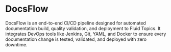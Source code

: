# DocsFlow

DocsFlow is an end-to-end CI/CD pipeline designed for automated documentation build, quality validation, and deployment to Fluid Topics. It integrates DevOps tools like Jenkins, Git, YAML, and Docker to ensure every documentation change is tested, validated, and deployed with zero downtime.
